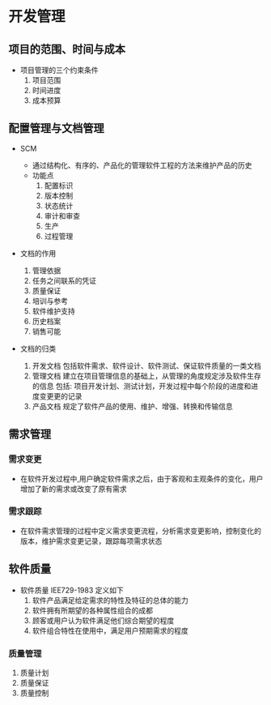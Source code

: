 # 开发管理
## 项目的范围、时间与成本
- 项目管理的三个约束条件
    1. 项目范围
    2. 时间进度
    3. 成本预算

## 配置管理与文档管理
- SCM 
    - 通过结构化、有序的、产品化的管理软件工程的方法来维护产品的历史
    - 功能点
        1. 配置标识
        2. 版本控制
        3. 状态统计
        4. 审计和审查
        5. 生产
        6. 过程管理
- 文档的作用
    1. 管理依据
    2. 任务之间联系的凭证
    3. 质量保证
    4. 培训与参考
    5. 软件维护支持
    6. 历史档案
    7. 销售可能

- 文档的归类
    1. 开发文档
        包括软件需求、软件设计、软件测试、保证软件质量的一类文档
    2. 管理文档
        建立在项目管理信息的基础上，从管理的角度规定涉及软件生存的信息
        包括: 项目开发计划、测试计划，开发过程中每个阶段的进度和进度变更更的记录
    3. 产品文档
        规定了软件产品的使用、维护、增强、转换和传输信息


## 需求管理
### 需求变更
- 在软件开发过程中,用户确定软件需求之后，由于客观和主观条件的变化，用户增加了新的需求或改变了原有需求
### 需求跟踪
- 在软件需求管理的过程中定义需求变更流程，分析需求变更影响，控制变化的版本，维护需求变更记录，跟踪每项需求状态


## 软件质量
- 软件质量 IEE729-1983 定义如下
    1. 软件产品满足给定需求的特性及特征的总体的能力
    2. 软件拥有所期望的各种属性组合的成都
    3. 顾客或用户认为软件满足他们综合期望的程度
    4. 软件组合特性在使用中，满足用户预期需求的程度
    
### 质量管理
1. 质量计划
2. 质量保证
3. 质量控制